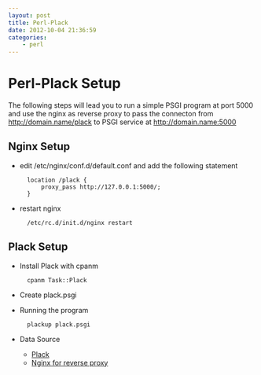 ```yaml
---
layout: post
title: Perl-Plack
date: 2012-10-04 21:36:59
categories:
	- perl
---
```

Perl-Plack Setup
======

The following steps will lead you to run a simple PSGI program at port 5000 and use the nginx as reverse proxy 
to pass the connecton from http://domain.name/plack to PSGI service at http://domain.name:5000

Nginx Setup
------
- edit /etc/nginx/conf.d/default.conf and add the following statement

		location /plack {
			proxy_pass http://127.0.0.1:5000/;
		}

- restart nginx

		/etc/rc.d/init.d/nginx restart

Plack Setup
------
- Install Plack with cpanm

		cpanm Task::Plack

- Create plack.psgi

<script src="https://gist.github.com/3833600.js?file=gistfile1.pl"></script>

- Running the program

		plackup plack.psgi

- Data Source  
	- [Plack](http://plackperl.org/)  
	- [Nginx for reverse proxy](http://www.arthurtoday.com/2010/07/nginx-apache-reverse-proxy-server.html#.UG2L2E2miCg)
